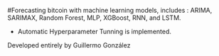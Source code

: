 #Forecasting bitcoin with machine learning models, includes : ARIMA, SARIMAX, Random Forest, MLP, XGBoost, RNN, and LSTM.
  - Automatic Hyperparameter Tunning is implemented.

  Developed entirely by Guillermo González
